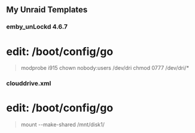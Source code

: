 ## My Unraid Templates

### emby_unLockd 4.6.7
# edit: /boot/config/go
> modprobe i915
> chown nobody:users /dev/dri
> chmod 0777 /dev/dri/*

### clouddrive.xml
# edit: /boot/config/go
> mount --make-shared /mnt/disk1/
